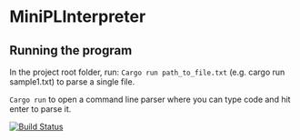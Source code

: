 # MiniPLInterpreter

## Running the program
In the project root folder, run:
`Cargo run path_to_file.txt` (e.g. cargo run sample1.txt)
to parse a single file.


`Cargo run` to open a command line parser where you can type code and 
hit enter to parse it.

[![Build Status](https://travis-ci.org/jonimake/MiniPLInterpreter.svg)](https://travis-ci.org/jonimake/MiniPLInterpreter)
